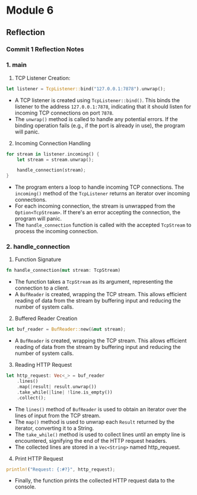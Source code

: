 # Module 6
## Reflection

### Commit 1 Reflection Notes

### 1. main
1. TCP Listener Creation:
```rust
let listener = TcpListener::bind("127.0.0.1:7878").unwrap();
```
- A TCP listener is created using `TcpListener::bind()`. This binds the listener to the address `127.0.0.1:7878`, indicating that it should listen for incoming TCP connections on port `7878`.
- The `unwrap()` method is called to handle any potential errors. If the binding operation fails (e.g., if the port is already in use), the program will panic.

2. Incoming Connection Handling
```rust
for stream in listener.incoming() {
    let stream = stream.unwrap();

    handle_connection(stream);
}
```
- The program enters a loop to handle incoming TCP connections. The `incoming()` method of the `TcpListener` returns an iterator over incoming connections.
- For each incoming connection, the stream is unwrapped from the `Option<TcpStream>`. If there's an error accepting the connection, the program will panic.
- The `handle_connection` function is called with the accepted `TcpStream` to process the incoming connection.

### 2. handle_connection
1. Function Signature
```rust
fn handle_connection(mut stream: TcpStream)
```
- The function takes a `TcpStream` as its argument, representing the connection to a client.
- A `BufReader` is created, wrapping the TCP stream. This allows efficient reading of data from the stream by buffering input and reducing the number of system calls.

2. Buffered Reader Creation
```rust
let buf_reader = BufReader::new(&mut stream);
```
- A `BufReader` is created, wrapping the TCP stream. This allows efficient reading of data from the stream by buffering input and reducing the number of system calls.

3. Reading HTTP Request
```rust
let http_request: Vec<_> = buf_reader
    .lines()
    .map(|result| result.unwrap())
    .take_while(|line| !line.is_empty())
    .collect();
```
- The `lines()` method of `BufReader` is used to obtain an iterator over the lines of input from the TCP stream.
- The `map()` method is used to unwrap each `Result` returned by the iterator, converting it to a String.
- The `take_while()` method is used to collect lines until an empty line is encountered, signifying the end of the HTTP request headers.
- The collected lines are stored in a `Vec<String>` named http_request.

4. Print HTTP Request
```rust
println!("Request: {:#?}", http_request);
```
- Finally, the function prints the collected HTTP request data to the console.
